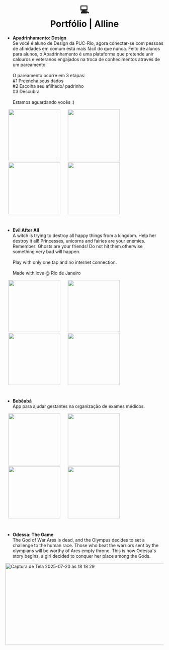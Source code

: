 <h1 align="center">
  💻<br>Portfólio | Alline
</h1>

* **Apadrinhamento: Design**
<br>Se você é aluno de Design da PUC-Rio, agora conectar-se com pessoas de afinidades em comum está mais fácil do que nunca. Feito de alunos para alunos, o Apadrinhamento é uma plataforma que pretende unir calouros e veteranos engajados na troca de conhecimentos através de um pareamento.
<br><br>O pareamento ocorre em 3 etapas:
<br>#1 Preencha seus dados
<br>#2 Escolha seu afilhado/ padrinho
<br>#3 Descubra
<br><br>Estamos aguardando vocês :) <br>

<p align="left">
  <img src="https://github.com/user-attachments/assets/01a7f8b7-9434-4014-aa08-3743e5be53d0" width="165px" hspace="10px"/>
  <img src="https://github.com/user-attachments/assets/834be4ae-f0bb-45c3-b235-dcaf3f1cf07e" width="165px" hspace="10px"/>
  <img src="https://github.com/user-attachments/assets/e519dbc9-169a-45df-86fa-548bd1386e9a" width="165px" hspace="10px"/>
  <img src="https://github.com/user-attachments/assets/c6e8be33-c303-400d-b993-04a7e4bbbe4a" width="165px" hspace="10px"/>
</p>

#
* **Evil After All**
<br>A witch is trying to destroy all happy things from a kingdom. Help her destroy it all! Princesses, unicorns and fairies are your enemies. Remember: Ghosts are your friends! Do not hit them otherwise something very bad will happen.
<br><br>Play with only one tap and no internet connection.
<br><br>Made with love @ Rio de Janeiro <br>

<p align="left">
  <img src="https://github.com/user-attachments/assets/19a064d3-9bc5-4a0f-be8b-2f87700e3c84" width="165px" hspace="10px"/>
  <img src="https://github.com/user-attachments/assets/1c3bce18-de0f-412b-8b60-09b6fa6087e5" width="165px" hspace="10px"/>
  <img src="https://github.com/user-attachments/assets/ccee4c42-03e6-4449-90c5-b68be9a319ae" width="165px" hspace="10px"/>
  <img src="https://github.com/user-attachments/assets/05c8ed91-7d43-4802-b3d3-486141859f9f" width="165px" hspace="10px"/>
</p>

#
* **Bebêabá**
<br>App para ajudar gestantes na organização de exames médicos. <br>

<p align="left">
  <img src="https://github.com/user-attachments/assets/41e2b551-105f-4f72-9d3e-bb504dd03d11" width="165px" hspace="10px"/>
  <img src="https://github.com/user-attachments/assets/e1718784-1f84-4941-a2aa-f3d086efc82b" width="165px" hspace="10px"/>
  <img src="https://github.com/user-attachments/assets/61acd66e-fd10-4397-9237-b2b074c854ee" width="165px" hspace="10px"/>
  <img src="https://github.com/user-attachments/assets/c047b149-cd28-4b2f-b93e-ae34bb70d58f" width="165px" hspace="10px"/>
</p>

#

* **Odessa: The Game**
<br>The God of War Ares is dead, and the Olympus decides to set a challenge to the human race. Those who beat the warriors sent by the olympians will be worthy of Ares empty throne. This is how Odessa's story begins, a girl decided to conquer her place among the Gods. <br>

<img width="1137" height="260" alt="Captura de Tela 2025-07-20 às 18 18 29" src="https://github.com/user-attachments/assets/d750b3bf-f9bc-4ed1-ac31-d92f36e2d18b" />



